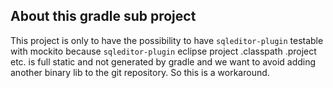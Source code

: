 ## About this gradle sub project

This project is only to have the possibility to have `sqleditor-plugin` testable with mockito because `sqleditor-plugin` eclipse project .classpath .project etc. is full static and not generated by gradle and we want to avoid
adding another binary lib to the git repository. So this is a workaround.  
